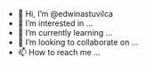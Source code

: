 - 👋 Hi, I’m @edwinastuvilca
- 👀 I’m interested in ...
- 🌱 I’m currently learning ...
- 💞️ I’m looking to collaborate on ...
- 📫 How to reach me ...

<!---
edwinastuvilca/edwinastuvilca is a ✨ special ✨ repository because its `README.md` (this file) appears on your GitHub profile.
You can click the Preview link to take a look at your changes.
--->
